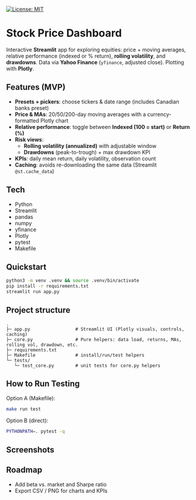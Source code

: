 [![License: MIT](https://img.shields.io/badge/License-MIT-yellow.svg)](LICENSE)

# Stock Price Dashboard
Interactive **Streamlit** app for exploring equities: price + moving averages, relative performance (indexed or % return), **rolling volatility**, and **drawdowns**. Data via **Yahoo Finance** (`yfinance`, adjusted close). Plotting with **Plotly**.

## Features (MVP)
- **Presets + pickers**: choose tickers & date range (includes Canadian banks preset)
- **Price & MAs**: 20/50/200-day moving averages with a currency-formatted Plotly chart
- **Relative performance**: toggle between **Indexed (100 = start)** or **Return (%)**
- **Risk views**:
  - **Rolling volatility (annualized)** with adjustable window
  - **Drawdowns** (peak-to-trough) + max drawdown KPI
- **KPIs**: daily mean return, daily volatility, observation count
- **Caching**: avoids re-downloading the same data (Streamlit `@st.cache_data`)

## Tech
- Python
- Streamlit 
- pandas 
- numpy 
- yfinance 
- Plotly 
- pytest 
- Makefile

## Quickstart
```bash
python3 -m venv .venv && source .venv/bin/activate
pip install -r requirements.txt
streamlit run app.py
```

## Project structure
```
.
├─ app.py                 # Streamlit UI (Plotly visuals, controls, caching)
├─ core.py                # Pure helpers: data load, returns, MAs, rolling vol, drawdown, etc.
├─ requirements.txt
├─ Makefile               # install/run/test helpers
└─ tests/
   └─ test_core.py        # unit tests for core.py helpers
```

## How to Run Testing
Option A (Makefile):
```bash
make run test
```
Option B (direct):
```bash
PYTHONPATH=. pytest -q  
```

## Screenshots

## Roadmap
- Add beta vs. market and Sharpe ratio
- Export CSV / PNG for charts and KPIs
